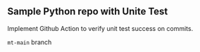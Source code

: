 ## Sample Python repo with Unite Test
Implement Github Action to verify unit test success on commits.


`mt-main` branch